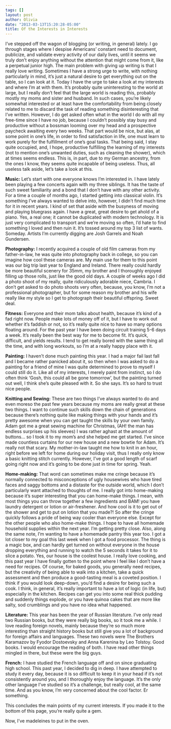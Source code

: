 ```yaml
---
tags: []
layout: post
author: Olivia
date: "2013-03-13T15:20:28-05:00"
title: Of the Interests in Interests
---
```


I’ve stepped off the wagon of blogging (or writing, in general) lately. I go through stages where I despise Americans’ constant need to document, publicize, and validate every activity of our daily lives, until it seems we truly don’t enjoy anything without the attention that might come from it, like a perpetual junior high. The main problem with giving up writing is that I really love writing. Sometimes I have a strong urge to write, with nothing particularly in mind, it’s just a natural desire to get everything out on the table, so I can look at it. Today I have the urge to take a look at my interests and where I’m at with them. It’s probably quite uninteresting to the world at large, but I really don’t feel that the large world is reading this, probably mostly my moms and sister and husband. In such cases, you’re likely somewhat interested or at least have the comfortability from being closely related to me to discard the task of reading something disinteresting that I’ve written. However, I do get asked often what in the world I do with all my free-time since I have no job, because I couldn’t possibly stay busy and productive without a bossman looming over my head and a prospective paycheck awaiting every two weeks. That part would be nice, but alas, at some point in one’s life, in order to find satisfaction in life, one must learn to work purely for the fulfillment of one’s goal tasks. That being said, I stay quite occupied, and, I hope, productive fulfilling the learning of my interests (not to mention one’s unwanted duties, such as cleaning the shower), which at times seems endless. This is, in part, due to my German ancestry, from the ones I know, they seems quite incapable of being useless. Thus, all useless talk aside, let’s take a look at this.

**Music:** Let’s start with one everyone knows I’m interested in. I have lately been playing a few concerts again with my three siblings. It has the taste of such sweet familiarity and a bond that I don’t have with any other activity. For a time a couple of months ago, I started getting into classical violin. It’s something I’ve always wanted to delve into, however, I didn’t find much time for it in recent years. I kind of set that aside with the busyness of moving and playing bluegrass again. I have a great, great desire to get ahold of a piano. Yes, a real one; it cannot be duplicated with modern technology. It is just very complicated to transport and we’re moving so often, I’d hate to find something I loved and then ruin it. It’s tossed around my top 3 list of wants. Someday. Artists I’m currently digging are Josh Garrels and Noah Gundersen.

**Photography:** I recently acquired a couple of old film cameras from my father-in-law, he was quite into photography back in college, so you can imagine how cool these cameras are. My main use for them to this point was our big trip last year to England and Ireland. There really could hardly be more beautiful scenery for 35mm, my brother and I thoroughly enjoyed filling up those rolls, just like the good old days. A couple of weeks ago I did a photo shoot of my really, quite ridiculously adorable niece, Cambria. I don’t get asked to do photo shoots very often, because, you know, I’m not a professional photographer, but for some reason my brother and his wife really like my style so I get to photograph their beautiful offspring. Sweet deal.

**Fitness:** Everyone and their mom talks about health, because it’s kind of a fad right now. People make lots of money off of it, but I have to work out whether it’s faddish or not, so it’s really quite nice to have so many options floating around. For the past year I have been doing circuit training 5-6 days a week. It’s really been the best way for me to become fit. It’s quick, difficult, and yields results. I tend to get really bored with the same thing all the time, and with long workouts, so I’m at a really happy place with it.

**Painting:** I haven’t done much painting this year. I had a major fail last fall and I became rather panicked about it, so then when I was asked to do a painting for a friend of mine I was quite determined to prove to myself I could still do it. Like all of my interests, I merely paint from instinct, so I do often think ‘Gosh, this could all be gone tomorrow’, but the painting turned out well, I think she’s quite pleased with it. So she says. It’s so hard to trust nice people.

**Knitting and Sewing:** These are two things I’ve always wanted to do and even moreso the past few years because my moms are really great at these two things. I want to continue such skills down the chain of generations because there’s nothing quite like making things with your hands and it’s pretty awesome when you can get taught the skills by your own family. Adam got me a great sewing machine for Christmas, (AH! the man has endless surprises up his sleeves) I was rather aghast at the amount of buttons… so I took it to my mom’s and she helped me get started. I’ve since made countless curtains for our new house and a new bowtie for Adam. It’s really not that scary. My mother-in-law taught me how to knit in an hour, right before we left for home during our holiday visit, thus I really only know a basic knitting stitch currently. However, I’ve got a good length of scarf going right now and it’s going to be done just in time for spring. Yeah.

**Home-making:** That word can sometimes make me cringe because it’s normally connected to misconceptions of ugly housewives who have tired faces and saggy bottoms and a distaste for the outside world, which I don’t particularly want attached to thoughts of me. I really got into home-making because it’s super interesting that you can home-make things. I mean, with most things you can throw together a few ingredients and BAM! you have laundry detergent or lotion or air-freshener. And how cool is it to get out of the shower and get to put on lotion that you made?! So after the cringe quickly follows a pride of being way cooler than everyone else. Except for the other people who also home-make things. I hope to have all homemade household supplies within the next year. I’m getting pretty close. Also, along the same note, I’m wanting to have a homemade pantry this year too. I got a lot closer to my goal this last week when I got a food processor. The thing is a magic box, and can hardly get turned on without everyone in the house dropping everything and running to watch the 5 seconds it takes for it to slice a potato. Yes, our house is the coolest house. I really love cooking, and this past year I have finally gotten to the point where I feel like I don’t have a need for recipes. Of course, for baked goods, you generally need recipes, but the creativity of being able to walk into a kitchen, take a quick assessment and then produce a good-tasting meal is a coveted position. I think if you would look deep-down, you’d find a desire for being such a cook. I think, in general, it’s really important to have a lot of logic (in life, but) especially in the kitchen. Recipes can get you into some real thick pudding and suddenly things explode, or you have quinoa cakes that are more like salty, sod crumblings and you have no idea what happened.

**Literature:** This year has been the year of Russian literature. I’ve only read two Russian books, but they were really big books, so it took me a while. I love reading foreign novels, mainly because they’re so much more interesting than straight history books but still give you a lot of background for foreign affairs and languages. These two novels were The Brothers Karamazov by Fyodor Dostoevsky and Anna Karenina by Leo Tolstoy. Good books. I would encourage the reading of both. I have read other things mingled in there, but these were the big guys.

**French:** I have studied the French language off and on since graduating high school. This past year, I decided to dig in deep. I have attempted to study it every day, because it is so difficult to keep it in your head if it’s not consistently around you, and I thoroughly enjoy the language. It’s the only other language I’ve studied so it’s a challenge, but really cool, at the same time. And as you know, I’m very concerned about the cool factor. Er something.

This concludes the main points of my current interests. If you made it to the bottom of this page, you’re really quite a gem.

Now, I’ve madeleines to put in the oven.
